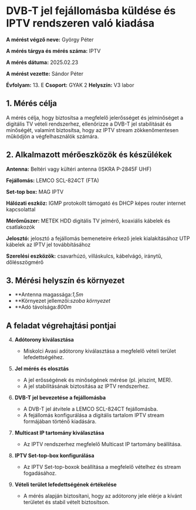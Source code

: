 # DVB-T jel fejállomásba küldése és IPTV rendszeren való kiadása

**A mérést végző neve:** György Péter

**A mérés tárgya és mérés száma:** IPTV

**A mérés dátuma:** 2025.02.23

**A mérést vezette:** Sándor Péter

**Évfolyam:** 13. E
**Csoport:** GYAK 2
**Helyszín:** V3 labor


## 1. Mérés célja

A mérés célja, hogy biztosítsa a megfelelő jelerősséget és jelminőséget a digitális TV vételi rendszerhez, ellenőrizze a DVB-T jel stabilitását és minőségét, valamint biztosítsa, hogy az IPTV stream zökkenőmentesen működjön a végfelhasználók számára.

## 2. Alkalmazott mérőeszközök és készülékek

**Antenna:** Beltéri vagy kültéri antenna (ISKRA P-2845F UHF) 

**Fejállomás:** LEMCO SCL-824CT  (FTA)

**Set-top box:** MAG IPTV

**Hálózati eszköz:** IGMP protokollt támogató és DHCP képes router internet kapcsolattal

**Mérőműszer:** METEK HDD digitális TV jelmérő, koaxiális kábelek és csatlakozók 

**Jelosztó:** jelosztó a fejállomás bemeneteire érkező jelek kialakításához UTP kábelek az IPTV jel továbbításához

**Szerelési eszközök:** csavarhúzó, villáskulcs, kábelvágó, iránytű, dőlésszögmérő



## 3. Mérési helyszín és környezet
- **Antenna magassága:*1,5m* 
- **Környezet jellemzői:*szoba környezet* 
- **Adó távolsága:*800m* 


 ## A feladat végrehajtási pontjai

4. **Adótorony kiválasztása**
   - Miskolci Avasi adótorony kiválasztása a megfelelő vételi terület lefedettségéhez.







5. **Jel mérés és elosztás**
   - A jel erősségének és minőségének mérése (pl. jelszint, MER).
   - A jel stabilitásának biztosítása az IPTV rendszerhez.




6. **DVB-T jel bevezetése a fejállomásba**
   - A DVB-T jel átvitele a LEMCO SCL-824CT fejállomásba.
   - A fejállomás konfigurálása a digitális tartalom IPTV stream formájában történő kiadására.




7. **Multicast IP tartomány kiválasztása**
   - Az IPTV rendszerhez megfelelő Multicast IP tartomány beállítása.




8. **IPTV Set-top-box konfigurálása**
   - Az IPTV Set-top-boxok beállítása a megfelelő vételhez és stream fogadásához.







9. **Vételi terület lefedettségének értékelése**
   - A mérés alapján biztosítani, hogy az adótorony jele elérje a kívánt területet és stabil vételt biztosítson.




